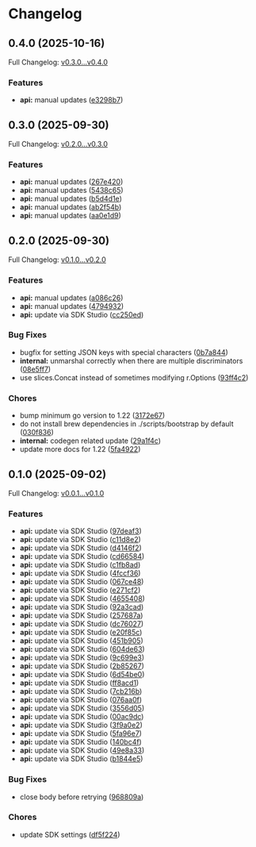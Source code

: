 # Changelog

## 0.4.0 (2025-10-16)

Full Changelog: [v0.3.0...v0.4.0](https://github.com/ServalHQ/serval-go/compare/v0.3.0...v0.4.0)

### Features

* **api:** manual updates ([e3298b7](https://github.com/ServalHQ/serval-go/commit/e3298b787c21673ada8085ec618b02c7b1dc754c))

## 0.3.0 (2025-09-30)

Full Changelog: [v0.2.0...v0.3.0](https://github.com/ServalHQ/serval-go/compare/v0.2.0...v0.3.0)

### Features

* **api:** manual updates ([267e420](https://github.com/ServalHQ/serval-go/commit/267e420ba597c966d4a72dd921cfe75985875713))
* **api:** manual updates ([5438c65](https://github.com/ServalHQ/serval-go/commit/5438c65ea97a0186c9cc6688506f8ce8df5f0c48))
* **api:** manual updates ([b5d4d1e](https://github.com/ServalHQ/serval-go/commit/b5d4d1ef72f01d993c5cf68a9a4f8aaf0d5ed04a))
* **api:** manual updates ([ab2f54b](https://github.com/ServalHQ/serval-go/commit/ab2f54be6b2b4218e53ec582265e583caa64031a))
* **api:** manual updates ([aa0e1d9](https://github.com/ServalHQ/serval-go/commit/aa0e1d96ab83db07d292f41f390db0954037f2de))

## 0.2.0 (2025-09-30)

Full Changelog: [v0.1.0...v0.2.0](https://github.com/ServalHQ/serval-go/compare/v0.1.0...v0.2.0)

### Features

* **api:** manual updates ([a086c26](https://github.com/ServalHQ/serval-go/commit/a086c2620c6957e427c7ee8aa2104fa04b66064b))
* **api:** manual updates ([4794932](https://github.com/ServalHQ/serval-go/commit/479493259218384888bb409920458c6c4f61e29d))
* **api:** update via SDK Studio ([cc250ed](https://github.com/ServalHQ/serval-go/commit/cc250ede97e670f39585bbd43839f1c92cfc2991))


### Bug Fixes

* bugfix for setting JSON keys with special characters ([0b7a844](https://github.com/ServalHQ/serval-go/commit/0b7a8449d45309a4f57f1221acb1c69578867dac))
* **internal:** unmarshal correctly when there are multiple discriminators ([08e5ff7](https://github.com/ServalHQ/serval-go/commit/08e5ff739dfe1bc6f28edc36a0a134e12f994fd9))
* use slices.Concat instead of sometimes modifying r.Options ([93ff4c2](https://github.com/ServalHQ/serval-go/commit/93ff4c2e5197c9d25bd6122e64f3c60a119b6b0a))


### Chores

* bump minimum go version to 1.22 ([3172e67](https://github.com/ServalHQ/serval-go/commit/3172e6797947c9e77a00a4abf86ceb37250dc959))
* do not install brew dependencies in ./scripts/bootstrap by default ([030f836](https://github.com/ServalHQ/serval-go/commit/030f83693b84a4276196a531692e954428231e32))
* **internal:** codegen related update ([29a1f4c](https://github.com/ServalHQ/serval-go/commit/29a1f4c8370c63d6badfa1348add7c95e852a3c4))
* update more docs for 1.22 ([5fa4922](https://github.com/ServalHQ/serval-go/commit/5fa4922abb492a6a0c5fdd7450e798384aaaac19))

## 0.1.0 (2025-09-02)

Full Changelog: [v0.0.1...v0.1.0](https://github.com/ServalHQ/serval-go/compare/v0.0.1...v0.1.0)

### Features

* **api:** update via SDK Studio ([97deaf3](https://github.com/ServalHQ/serval-go/commit/97deaf3e9aeda202528fc65d2d37ef38414cc371))
* **api:** update via SDK Studio ([c11d8e2](https://github.com/ServalHQ/serval-go/commit/c11d8e2d6cb64ce898a5851b7c69986c644566dd))
* **api:** update via SDK Studio ([d4146f2](https://github.com/ServalHQ/serval-go/commit/d4146f252166edb55d142cb305d525eb401b5aa7))
* **api:** update via SDK Studio ([cd66584](https://github.com/ServalHQ/serval-go/commit/cd665845296d53d20af04bde79061fb73f2d05c9))
* **api:** update via SDK Studio ([c1fb8ad](https://github.com/ServalHQ/serval-go/commit/c1fb8ad2cd7a5185543455aa362e852b5290297d))
* **api:** update via SDK Studio ([4fccf36](https://github.com/ServalHQ/serval-go/commit/4fccf365ae1c35144901fd7deeaee6e53766b09f))
* **api:** update via SDK Studio ([067ce48](https://github.com/ServalHQ/serval-go/commit/067ce48b1988355c4b1346f733159b124e67f798))
* **api:** update via SDK Studio ([e271cf2](https://github.com/ServalHQ/serval-go/commit/e271cf2ac4c9552b2abf61f08578179ee0bf9955))
* **api:** update via SDK Studio ([4655408](https://github.com/ServalHQ/serval-go/commit/4655408d070ea338fcb63a61a2502aaa78244738))
* **api:** update via SDK Studio ([92a3cad](https://github.com/ServalHQ/serval-go/commit/92a3cadae9c5a6e3c083ba0dd8b994cdad4f230c))
* **api:** update via SDK Studio ([257687a](https://github.com/ServalHQ/serval-go/commit/257687a1613f476ae1e62a6869d54b1909ef7d60))
* **api:** update via SDK Studio ([dc76027](https://github.com/ServalHQ/serval-go/commit/dc76027e7484506e24e30888e6e14d98816afe58))
* **api:** update via SDK Studio ([e20f85c](https://github.com/ServalHQ/serval-go/commit/e20f85cfaa312e7eb590bb734bef99b92e03ad37))
* **api:** update via SDK Studio ([451b905](https://github.com/ServalHQ/serval-go/commit/451b905c33a12bcb23e49e9322c542983d5a8374))
* **api:** update via SDK Studio ([604de63](https://github.com/ServalHQ/serval-go/commit/604de6309f801e20233d7f84ca65f550121d7132))
* **api:** update via SDK Studio ([9c699e3](https://github.com/ServalHQ/serval-go/commit/9c699e3f6e2179a3e91f9b51572db5c0d5e58e7c))
* **api:** update via SDK Studio ([2b85267](https://github.com/ServalHQ/serval-go/commit/2b852678ccc597fba801d6d64118d3bce4dcbb80))
* **api:** update via SDK Studio ([6d54be0](https://github.com/ServalHQ/serval-go/commit/6d54be0c903b78f2413b0b7942175ac9f82632c7))
* **api:** update via SDK Studio ([ff8acd1](https://github.com/ServalHQ/serval-go/commit/ff8acd1b27e7ef40b6465a64a033f1cc56896fd9))
* **api:** update via SDK Studio ([7cb216b](https://github.com/ServalHQ/serval-go/commit/7cb216bcd5b59c802abd1a9e4f7cbe93df42180b))
* **api:** update via SDK Studio ([076aa0f](https://github.com/ServalHQ/serval-go/commit/076aa0f0bd268958e8d0d4acf3a4c60689f3c390))
* **api:** update via SDK Studio ([3556d05](https://github.com/ServalHQ/serval-go/commit/3556d05666c3f56dad9bf98ccffd682938748669))
* **api:** update via SDK Studio ([00ac9dc](https://github.com/ServalHQ/serval-go/commit/00ac9dca6cf452b8c55cbf4ed1687369e8c8722f))
* **api:** update via SDK Studio ([3f9a0e2](https://github.com/ServalHQ/serval-go/commit/3f9a0e27a5f4a343ac3ed5478514ada97f0a3288))
* **api:** update via SDK Studio ([5fa96e7](https://github.com/ServalHQ/serval-go/commit/5fa96e7fac494e5b62792ced31c3172cfb56f8c5))
* **api:** update via SDK Studio ([140bc4f](https://github.com/ServalHQ/serval-go/commit/140bc4f97b50f36c45703f35ab3389016ce33db5))
* **api:** update via SDK Studio ([49e8a33](https://github.com/ServalHQ/serval-go/commit/49e8a335d1bf0eb039d08658fcd55aa67e5f6309))
* **api:** update via SDK Studio ([b1844e5](https://github.com/ServalHQ/serval-go/commit/b1844e50abec55c07899c2f9a278c89579e22aa4))


### Bug Fixes

* close body before retrying ([968809a](https://github.com/ServalHQ/serval-go/commit/968809a66a02a0698c86821337f1ce49bc79d52a))


### Chores

* update SDK settings ([df5f224](https://github.com/ServalHQ/serval-go/commit/df5f224309683d24294936686237192aff698346))
